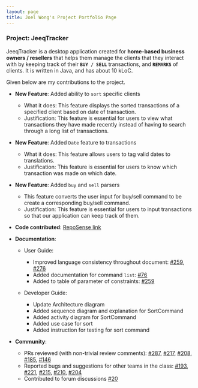 ```yaml
---
layout: page
title: Joel Wong's Project Portfolio Page
---
```


### Project: JeeqTracker

JeeqTracker is a desktop application created for **home-based business owners / resellers** that helps them manage the clients
that they interact with by keeping track of their **`BUY / SELL`** transactions, and **`REMARKS`** of clients.
It is written in Java, and has about 10 kLoC.

Given below are my contributions to the project.

* **New Feature**: Added ability to `sort` specific clients
    * What it does: This feature displays the sorted transactions of a specified client based on date of transaction.
    * Justification: This feature is essential for users to view what transactions they have made recently instead of having to search through a long list of transactions.

* **New Feature**: Added `Date` feature to transactions
    * What it does: This feature allows users to tag valid dates to translations.
    * Justification: This feature is essential for users to know which transaction was made on which date.

* **New Feature**: Added `buy` and `sell` parsers
    * This feature converts the user input for buy/sell command to be create a corresponding buy/sell command.
    * Justification: This feature is essential for users to input transactions so that our application can keep track of them.

* **Code contributed**: [RepoSense link](https://nus-cs2103-ay2223s1.github.io/tp-dashboard/?search=Joel&sort=groupTitle&sortWithin=title&timeframe=commit&mergegroup=AY2223S1-CS2103T-T09-1%2Ftp%5Bmaster%5D&groupSelect=groupByRepos&breakdown=true&checkedFileTypes=docs~test-code~functional-code~other&since=2022-09-16&tabOpen=true&isTabOnMergedGroup=true&tabType=authorship&tabAuthor=Jo3LW&tabRepo=AY2223S1-CS2103T-T09-1%2Ftp%5Bmaster%5D&authorshipIsMergeGroup=true&authorshipFileTypes=docs~test-code~functional-code~other&authorshipIsBinaryFileTypeChecked=false&authorshipIsIgnoredFilesChecked=false)



* **Documentation**:
    * User Guide:
        * Improved language consistency throughout document: [#259](https://github.com/AY2223S1-CS2103T-T09-1/tp/pull/259), [#276](https://github.com/AY2223S1-CS2103T-T09-1/tp/pull/276)
        * Added documentation for command `list`: [#76](https://github.com/AY2223S1-CS2103T-T09-1/tp/pull76)
        * Added to table of parameter of constraints: [#259](https://github.com/AY2223S1-CS2103T-T09-1/tp/pull/259)

    * Developer Guide:
        * Update Architecture diagram
        * Added sequence diagram and explanation for SortCommand
        * Added activity diagram for SortCommand
        * Added use case for sort
        * Added instruction for testing for sort command

* **Community**:
    * PRs reviewed (with non-trivial review comments): [#287](https://github.com/AY2223S1-CS2103T-T09-1/tp/pull/287), [#217](https://github.com/AY2223S1-CS2103T-T09-1/tp/pull/217), [#208](https://github.com/AY2223S1-CS2103T-T09-1/tp/pull/208), [#185](https://github.com/AY2223S1-CS2103T-T09-1/tp/pull/185), [#146](https://github.com/AY2223S1-CS2103T-T09-1/tp/pull/146)
    * Reported bugs and suggestions for other teams in the class: [#193](https://github.com/AY2223S1-CS2103T-T13-4/tp/issues/193), [#221](https://github.com/AY2223S1-CS2103T-T13-4/tp/issues/221), [#215](https://github.com/AY2223S1-CS2103T-T13-4/tp/issues/215), [#210](https://github.com/AY2223S1-CS2103T-T13-4/tp/issues/210), [#204](https://github.com/AY2223S1-CS2103T-T13-4/tp/issues/204)
    * Contributed to forum discussions [#20](https://github.com/nus-cs2103-AY2223S1/forum/issues/20)


